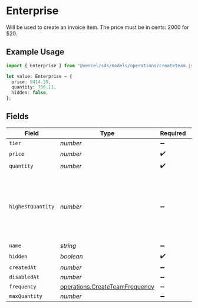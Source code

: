# Enterprise

Will be used to create an invoice item. The price must be in cents: 2000 for $20.

## Example Usage

```typescript
import { Enterprise } from "@vercel/sdk/models/operations/createteam.js";

let value: Enterprise = {
  price: 9414.39,
  quantity: 756.11,
  hidden: false,
};
```

## Fields

| Field                                                                                                 | Type                                                                                                  | Required                                                                                              | Description                                                                                           |
| ----------------------------------------------------------------------------------------------------- | ----------------------------------------------------------------------------------------------------- | ----------------------------------------------------------------------------------------------------- | ----------------------------------------------------------------------------------------------------- |
| `tier`                                                                                                | *number*                                                                                              | :heavy_minus_sign:                                                                                    | N/A                                                                                                   |
| `price`                                                                                               | *number*                                                                                              | :heavy_check_mark:                                                                                    | N/A                                                                                                   |
| `quantity`                                                                                            | *number*                                                                                              | :heavy_check_mark:                                                                                    | N/A                                                                                                   |
| `highestQuantity`                                                                                     | *number*                                                                                              | :heavy_minus_sign:                                                                                    | The highest quantity in the current period. Used to render the correct enable/disable UI for add-ons. |
| `name`                                                                                                | *string*                                                                                              | :heavy_minus_sign:                                                                                    | N/A                                                                                                   |
| `hidden`                                                                                              | *boolean*                                                                                             | :heavy_check_mark:                                                                                    | N/A                                                                                                   |
| `createdAt`                                                                                           | *number*                                                                                              | :heavy_minus_sign:                                                                                    | N/A                                                                                                   |
| `disabledAt`                                                                                          | *number*                                                                                              | :heavy_minus_sign:                                                                                    | N/A                                                                                                   |
| `frequency`                                                                                           | [operations.CreateTeamFrequency](../../models/operations/createteamfrequency.md)                      | :heavy_minus_sign:                                                                                    | N/A                                                                                                   |
| `maxQuantity`                                                                                         | *number*                                                                                              | :heavy_minus_sign:                                                                                    | N/A                                                                                                   |